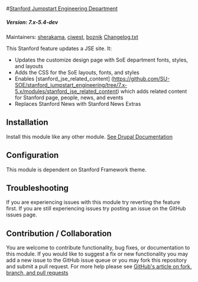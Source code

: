 #[Stanford Jumpstart Engineering Department](https://github.com/SU-SWS/stanford_jumpstart_engineering)
##### Version: 7.x-5.4-dev

Maintainers: [sherakama](https://github.com/sherakama), [cjwest](https://github.com/cjwest), [boznik](https://github.com/boznik)
[Changelog.txt](CHANGELOG.txt)

This Stanford feature updates a JSE site. It:
* Updates the customize design page with SoE department fonts, styles, and layouts
* Adds the CSS for the SoE layouts, fonts, and styles
* Enables [stanford_jse_related_content] (https://github.com/SU-SOE/stanford_jumpstart_engineering/tree/7.x-5.x/modules/stanford_jse_related_content) which adds related content for Stanford page, people, news, and events
* Replaces Stanford News with Stanford News Extras

Installation
---

Install this module like any other module. [See Drupal Documentation](https://drupal.org/documentation/install/modules-themes/modules-7)

Configuration
---

This module is dependent on Stanford Framework theme.

Troubleshooting
---

If you are experiencing issues with this module try reverting the feature first. If you are still experiencing issues try posting an issue on the GitHub issues page.

Contribution / Collaboration
---

You are welcome to contribute functionality, bug fixes, or documentation to this module. If you would like to suggest a fix or new functionality you may add a new issue to the GitHub issue queue or you may fork this repository and submit a pull request. For more help please see [GitHub's article on fork, branch, and pull requests](https://help.github.com/articles/using-pull-requests)
